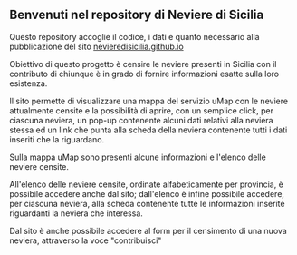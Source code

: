 ## Benvenuti nel repository di Neviere di Sicilia

Questo repository accoglie il codice, i dati e quanto necessario alla pubblicazione del sito <a href="nevieredisicilia.github.io" target="_blank" >nevieredisicilia.github.io</a>

Obiettivo di questo progetto è censire le neviere presenti in Sicilia con il contributo di chiunque è in grado di fornire informazioni esatte sulla loro esistenza.

Il sito permette di visualizzare una mappa del servizio uMap con le neviere attualmente censite e la possibilità di aprire, con un semplice click, per ciascuna neviera, un pop-up contenente alcuni dati relativi alla neviera stessa ed un link che punta alla scheda della neviera contenente tutti i dati inseriti che la riguardano.

Sulla mappa uMap sono presenti alcune informazioni e l'elenco delle neviere censite.

All'elenco delle neviere censite, ordinate alfabeticamente per provincia, è possibile accedere anche dal sito; dall'elenco è infine possibile accedere, per ciascuna neviera, alla scheda contenente tutte le informazioni inserite riguardanti la neviera che interessa.

Dal sito è anche possibile accedere al form per il censimento di una nuova neviera, attraverso la voce "contribuisci"
